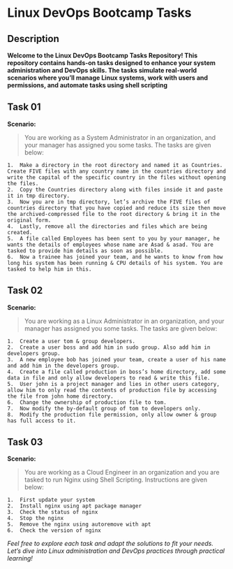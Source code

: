 # Linux DevOps Bootcamp Tasks
## Description
**Welcome to the Linux DevOps Bootcamp Tasks Repository! This repository contains hands-on tasks designed to enhance your system administration and DevOps skills. The tasks simulate real-world scenarios where you’ll manage Linux systems, work with users and permissions, and automate tasks using shell scripting**

## Task 01
**Scenario:**
> You are working as a System Administrator in an organization, and your manager has assigned you some tasks. The tasks are given below:
```
1.	Make a directory in the root directory and named it as Countries. Create FIVE files with any country name in the countries directory and write the capital of the specific country in the files without opening the files.
2.	Copy the Countries directory along with files inside it and paste it in tmp directory.
3.	Now you are in tmp directory, let’s archive the FIVE files of countries directory that you have copied and reduce its size then move the archived-compressed file to the root directory & bring it in the original form.
4.	Lastly, remove all the directories and files which are being created.
5.	A file called Employees has been sent to you by your manager, he wants the details of employees whose name are Asad & asad. You are tasked to provide him details as soon as possible.
6.	Now a trainee has joined your team, and he wants to know from how long his system has been running & CPU details of his system. You are tasked to help him in this.
```

## Task 02
**Scenario:**
> You are working as a Linux Administrator in an organization, and your manager has assigned you some tasks. The tasks are given below:
```
1.	Create a user tom & group developers.
2.	Create a user boss and add him in sudo group. Also add him in developers group.
3.	A new employee bob has joined your team, create a user of his name and add him in the developers group.
4.	Create a file called production in boss’s home directory, add some data in file and only allow developers to read & write this file.
5.	User john is a project manager and lies in other users category, allow him to only read the contents of production file by accessing the file from john home directory.
6.	Change the ownership of production file to tom. 
7.	Now modify the by-default group of tom to developers only.
8.	Modify the production file permission, only allow owner & group has full access to it.
```

## Task 03
**Scenario:**
> You are working as a Cloud Engineer in an organization and you are tasked to run Nginx using Shell Scripting. Instructions are given below:
```
1.	First update your system
2.	Install nginx using apt package manager
3.	Check the status of nginx
4.	Stop the nginx
5.	Remove the nginx using autoremove with apt
6.	Check the version of nginx
```

_Feel free to explore each task and adapt the solutions to fit your needs. Let’s dive into Linux administration and DevOps practices through practical learning!_
